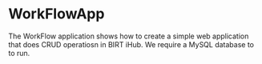 WorkFlowApp
===========

The WorkFlow application shows how to create a simple web application that does CRUD operatiosn in BIRT iHub.  We require a MySQL database to to run.